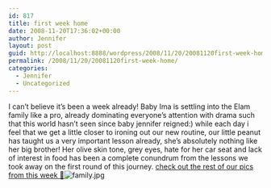 ```yaml
---
id: 817
title: first week home
date: 2008-11-20T17:36:02+00:00
author: Jennifer
layout: post
guid: http://localhost:8888/wordpress/2008/11/20/20081120first-week-home/
permalink: /2008/11/20/20081120first-week-home/
categories:
  - Jennifer
  - Uncategorized
---
```

I can&#8217;t believe it&#8217;s been a week already! Baby Ima is settling into the Elam family like a pro, already dominating everyone&#8217;s attention with drama such that this world hasn&#8217;t seen since baby jennifer reigned:) while each day i feel that we get a little closer to ironing out our new routine, our little peanut has taught us a very important lesson already, she&#8217;s absolutely nothing like her big brother! Her olive skin tone, grey eyes, hate for her car seat and lack of interest in food has been a complete conundrum from the lessons we took away on the first round of this journey. [check out the rest of our pics from this week 🙂](http://www.flickr.com/photos/jenniferandJennifers_photos/sets/72157609556249339/ "check out the rest of our pics from this week :)")<img id="image245" alt="family.jpg" src="http://static.squarespace.com/static/50db6bb3e4b015296cd43789/50dfa5b1e4b0dc6320e0b5ea/50dfa5b1e4b0dc6320e0b6d0/1227293880000/?format=original" />